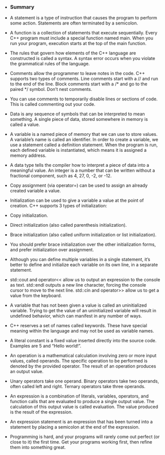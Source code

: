 * ### Summary

* A statement is a type of instruction that causes the program to perform some action. Statements are often terminated by a semicolon.

* A function is a collection of statements that execute sequentially. Every C++ program must include a special function named main. When you run your program, execution starts at the top of the main function.

* The rules that govern how elements of the C++ language are constructed is called a syntax. A syntax error occurs when you violate the grammatical rules of the language.

* Comments allow the programmer to leave notes in the code. C++ supports two types of comments. Line comments start with a // and run to the end of the line. Block comments start with a /* and go to the paired */ symbol. Don’t nest comments.

* You can use comments to temporarily disable lines or sections of code. This is called commenting out your code.

* Data is any sequence of symbols that can be interpreted to mean something. A single piece of data, stored somewhere in memory is called a value.

* A variable is a named piece of memory that we can use to store values. A variable’s name is called an identifier. In order to create a variable, we use a statement called a definition statement. When the program is run, each defined variable is instantiated, which means it is assigned a memory address.

* A data type tells the compiler how to interpret a piece of data into a meaningful value. An integer is a number that can be written without a fractional component, such as 4, 27, 0, -2, or -12.

* Copy assignment (via operator=) can be used to assign an already created variable a value.

* Initialization can be used to give a variable a value at the point of creation. C++ supports 3 types of initialization:

* Copy initialization.
* Direct initialization (also called parenthesis initialization).
* Brace initialization (also called uniform initialization or list initialization).
* You should prefer brace initialization over the other initialization forms, and prefer initialization over assignment.

* Although you can define multiple variables in a single statement, it’s better to define and initialize each variable on its own line, in a separate statement.

* std::cout and operator<< allow us to output an expression to the console as text. std::endl outputs a new line character, forcing the console cursor to move to the next line. std::cin and operator>> allow us to get a value from the keyboard.

* A variable that has not been given a value is called an uninitialized variable. Trying to get the value of an uninitialized variable will result in undefined behavior, which can manifest in any number of ways.

* C++ reserves a set of names called keywords. These have special meaning within the language and may not be used as variable names.

* A literal constant is a fixed value inserted directly into the source code. Examples are 5 and “Hello world!”.

* An operation is a mathematical calculation involving zero or more input values, called operands. The specific operation to be performed is denoted by the provided operator. The result of an operation produces an output value.

* Unary operators take one operand. Binary operators take two operands, often called left and right. Ternary operators take three operands.

* An expression is a combination of literals, variables, operators, and function calls that are evaluated to produce a single output value. The calculation of this output value is called evaluation. The value produced is the result of the expression.

* An expression statement is an expression that has been turned into a statement by placing a semicolon at the end of the expression.

* Programming is hard, and your programs will rarely come out perfect (or close to it) the first time. Get your programs working first, then refine them into something great.
